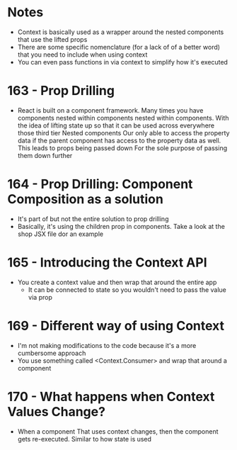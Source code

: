 # Notes

-   Context is basically used as a wrapper around the nested components that use the lifted props
-   There are some specific nomenclature (for a lack of of a better word) that you need to include when using context
-   You can even pass functions in via context to simplify how it's executed

# 163 - Prop Drilling

-   React is built on a component framework. Many times you have components nested within components nested within components. With the idea of lifting state up so that it can be used across everywhere those third tier Nested components Our only able to access the property data if the parent component has access to the property data as well. This leads to props being passed down For the sole purpose of passing them down further

# 164 - Prop Drilling: Component Composition as a solution

-   It's part of but not the entire solution to prop drilling
-   Basically, it's using the children prop in components. Take a look at the shop JSX file dor an example

# 165 - Introducing the Context API

-   You create a context value and then wrap that around the entire app
    -   It can be connected to state so you wouldn't need to pass the value via prop

# 169 - Different way of using Context

-   I'm not making modifications to the code because it's a more cumbersome approach
-   You use something called <Context.Consumer> and wrap that around a component

# 170 - What happens when Context Values Change?

-   When a component That uses context changes, then the component gets re-executed. Similar to how state is used
